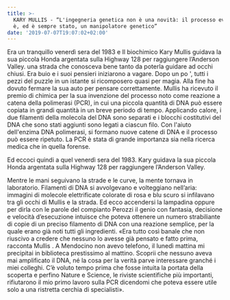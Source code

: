 ```yaml
---
title: >-
  KARY MULLIS - “L'ingegneria genetica non è una novità: il processo evolutivo
  è, ed è sempre stato, un manipolatore genetico”
date: '2019-07-07T19:07:02+02:00'
---
```

Era un tranquillo venerdì sera del 1983 e Il biochimico Kary Mullis guidava la sua piccola Honda argentata sulla Highway 128 per raggiungere l’Anderson Valley. una strada che conosceva bene tanto da poterla guidare ad occhi chiusi. Era buio e i suoi pensieri iniziarono a vagare. Dopo un po ', tutti i pezzi del puzzle in un istante si ricomposero quasi per magia. Alla fine ha dovuto fermare la sua auto per pensare correttamente. Mullis ha ricevuto il premio di chimica per la sua invenzione del processo noto come reazione a catena della polimerasi (PCR), in cui una piccola quantità di DNA può essere copiata in grandi quantità in un breve periodo di tempo. Applicando calore, i due filamenti della molecola del DNA sono separati e i blocchi costitutivi del DNA che sono stati aggiunti sono legati a ciascun filo. Con l'aiuto dell'enzima DNA polimerasi, si formano nuove catene di DNA e il processo può essere ripetuto. La PCR è stata di grande importanza sia nella ricerca medica che in quella forense.

Ed eccoci quindi a quel venerdì sera del 1983. Kary guidava la sua piccola Honda argentata sulla Highway 128 per raggiungere l’Anderson Valley.

Mentre le mani seguivano la strade e le curve, la mente tornava in laboratorio. Filamenti di DNA si avvolgevano e volteggiano nell’aria: immagini di molecole elettrificate colorate di rosa e blu scuro si infilavano tra gli occhi di Mullis e la strada. Ed ecco accendersi la lampadina oppure per dirla con le parole del compianto Perozzi il genio con fantasia, decisione e velocità d’esecuzione intuisce che poteva ottenere un numero strabiliante di copie di un preciso filamento di DNA con una reazione semplice, per la quale erano già noti tutti gli ingredienti. «Era tutto così banale che non riuscivo a credere che nessuno lo avesse già pensato e fatto prima, racconta Mullis . A Mendocino non avevo telefono, il lunedì mattina mi precipitai in biblioteca prestissimo al mattino. Scoprii che nessuno aveva mai amplificato il DNA, né la cosa per la verità parve interessare granché i miei colleghi. C’è voluto tempo prima che fosse intuita la portata della scoperta e perfino Nature e Science, le riviste scientifiche più importanti, rifiutarono il mio primo lavoro sulla PCR dicendomi che poteva essere utile solo a una ristretta cerchia di specialisti».
